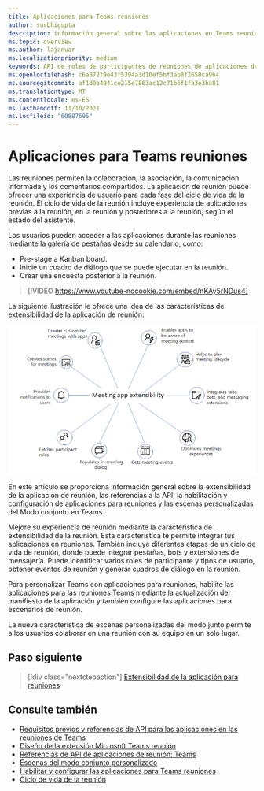 ```yaml
---
title: Aplicaciones para Teams reuniones
author: surbhigupta
description: información general sobre las aplicaciones en Teams reuniones basadas en el rol de participante y usuario
ms.topic: overview
ms.author: lajanuar
ms.localizationpriority: medium
keywords: API de roles de participantes de reuniones de aplicaciones de teams
ms.openlocfilehash: c6a872f9e43f5394a3d10ef5bf3ab8f2650ca9b4
ms.sourcegitcommit: af1d0a4041ce215e7863ac12c71b6f1fa3e3ba81
ms.translationtype: MT
ms.contentlocale: es-ES
ms.lasthandoff: 11/10/2021
ms.locfileid: "60887695"
---
```

# <a name="apps-for-teams-meetings"></a>Aplicaciones para Teams reuniones

Las reuniones permiten la colaboración, la asociación, la comunicación informada y los comentarios compartidos. La aplicación de reunión puede ofrecer una experiencia de usuario para cada fase del ciclo de vida de la reunión. El ciclo de vida de la reunión incluye experiencia de aplicaciones previas a la reunión, en la reunión y posteriores a la reunión, según el estado del asistente.

Los usuarios pueden acceder a las aplicaciones durante las reuniones mediante la galería de pestañas desde su calendario, como:

* Pre-stage a Kanban board.
* Inicie un cuadro de diálogo que se puede ejecutar en la reunión.
* Crear una encuesta posterior a la reunión.

> [!VIDEO https://www.youtube-nocookie.com/embed/nKAy5rNDus4]

La siguiente ilustración le ofrece una idea de las características de extensibilidad de la aplicación de reunión:

![Extensibilidad de la aplicación para reuniones](../assets/images/apps-in-meetings/meetingappextensibility.png)

En este artículo se proporciona información general sobre la extensibilidad de la aplicación de reunión, las referencias a la API, la habilitación y configuración de aplicaciones para reuniones y las escenas personalizadas del Modo conjunto en Teams.

Mejore su experiencia de reunión mediante la característica de extensibilidad de la reunión. Esta característica te permite integrar tus aplicaciones en reuniones. También incluye diferentes etapas de un ciclo de vida de reunión, donde puede integrar pestañas, bots y extensiones de mensajería. Puede identificar varios roles de participante y tipos de usuario, obtener eventos de reunión y generar cuadros de diálogo en la reunión.

Para personalizar Teams con aplicaciones para reuniones, habilite las aplicaciones para las reuniones Teams mediante la actualización del manifiesto de la aplicación y también configure las aplicaciones para escenarios de reunión.

La nueva característica de escenas personalizadas del modo junto permite a los usuarios colaborar en una reunión con su equipo en un solo lugar.

## <a name="next-step"></a>Paso siguiente

> [!div class="nextstepaction"]
> [Extensibilidad de la aplicación para reuniones](meeting-app-extensibility.md)

## <a name="see-also"></a>Consulte también

* [Requisitos previos y referencias de API para las aplicaciones en las reuniones de Teams](create-apps-for-teams-meetings.md)
* [Diseño de la extensión Microsoft Teams reunión](~/apps-in-teams-meetings/design/designing-apps-in-meetings.md)
* [Referencias de API de aplicaciones de reunión: Teams](~/apps-in-teams-meetings/api-references.md)
* [Escenas del modo conjunto personalizado](~/apps-in-teams-meetings/teams-together-mode.md)
* [Habilitar y configurar las aplicaciones para Teams reuniones](~/apps-in-teams-meetings/enable-and-configure-your-app-for-teams-meetings.md)
* [Ciclo de vida de la reunión](meeting-app-extensibility.md#meeting-lifecycle)
